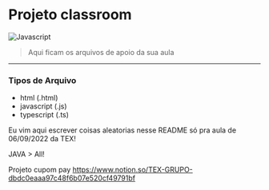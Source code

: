 # Projeto classroom 
![Javascript](https://upload.wikimedia.org/wikipedia/commons/thumb/9/99/Unofficial_JavaScript_logo_2.svg/260px-Unofficial_JavaScript_logo_2.svg.png "Javascript")

> Aqui ficam os arquivos de apoio da sua aula
 ---
 
 ### Tipos de Arquivo
 - html (.html)
 - javascript (.js)
 - typescript (.ts)

Eu vim aqui escrever coisas aleatorias nesse README só pra aula de 06/09/2022 da TEX!

JAVA > All!

Projeto cupom pay
https://www.notion.so/TEX-GRUPO-dbdc0eaaa97c48f6b07e520cf49791bf
